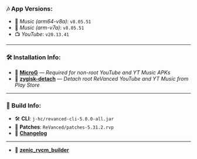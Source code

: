 ### 🎶 App Versions:
- 🎵 *Music (arm64-v8a)*: `v8.05.51`  
- 🎵 *Music (arm-v7a)*: `v8.05.51`  
- 📺 *YouTube*: `v20.13.41`

---

### 🛠️ Installation Info:
- 🧩 [**MicroG**](https://github.com/ReVanced/GmsCore/releases) — *Required for non-root YouTube and YT Music APKs*  
- 🧷 [**zygisk-detach**](https://github.com/j-hc/zygisk-detach) — *Detach root ReVanced YouTube and YT Music from Play Store*

---

### 🔧 Build Info:
- 🛠️ **CLI**: `j-hc/revanced-cli-5.0.0-all.jar`  
- 🧵 **Patches**: `ReVanced/patches-5.31.2.rvp`  
- 📝 [**Changelog**](https://github.com/ReVanced/revanced-patches/releases/tag/v5.31.2)

---

- 🔗 [**zenic_rvcm_builder**](https://github.com/j-hc/revanced-magisk-module)
